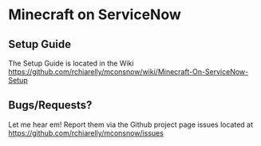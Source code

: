 # Minecraft on ServiceNow

## Setup Guide
The Setup Guide is located in the Wiki https://github.com/rchiarelly/mconsnow/wiki/Minecraft-On-ServiceNow-Setup

## Bugs/Requests?
Let me hear em! Report them via the Github project page issues located at https://github.com/rchiarelly/mconsnow/issues
